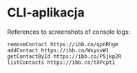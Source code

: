 # CLI-aplikacja

References to screenshots of console logs:

    removeContact https://ibb.co/qpnRhgm
    addContact https://ibb.co/WsyxvW1
    getContactById https://ibb.co/P5jkp2R
    listContacts https://ibb.co/tXPcpt1

